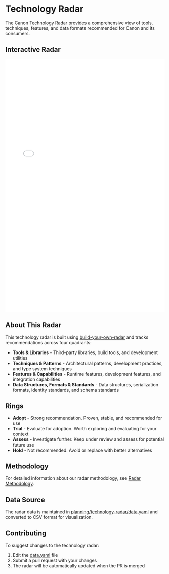 # Technology Radar

The Canon Technology Radar provides a comprehensive view of tools, techniques, features, and data formats recommended for Canon and its consumers.

## Interactive Radar

<div id="tech-radar-container">
  <iframe 
    src="./radar.html" 
    width="100%" 
    height="800" 
    frameborder="0"
    title="Canon Technology Radar">
  </iframe>
</div>

## About This Radar

This technology radar is built using [build-your-own-radar](https://github.com/zalando/tech-radar) and tracks recommendations across four quadrants:

- **Tools & Libraries** - Third-party libraries, build tools, and development utilities
- **Techniques & Patterns** - Architectural patterns, development practices, and type system techniques  
- **Features & Capabilities** - Runtime features, development features, and integration capabilities
- **Data Structures, Formats & Standards** - Data structures, serialization formats, identity standards, and schema standards

## Rings

- **Adopt** - Strong recommendation. Proven, stable, and recommended for use
- **Trial** - Evaluate for adoption. Worth exploring and evaluating for your context
- **Assess** - Investigate further. Keep under review and assess for potential future use
- **Hold** - Not recommended. Avoid or replace with better alternatives

## Methodology

For detailed information about our radar methodology, see [Radar Methodology](../docs/radar-methodology).

## Data Source

The radar data is maintained in [planning/technology-radar/data.yaml](../../planning/technology-radar/data.yaml) and converted to CSV format for visualization.

## Contributing

To suggest changes to the technology radar:

1. Edit the [data.yaml](../../planning/technology-radar/data.yaml) file
2. Submit a pull request with your changes
3. The radar will be automatically updated when the PR is merged